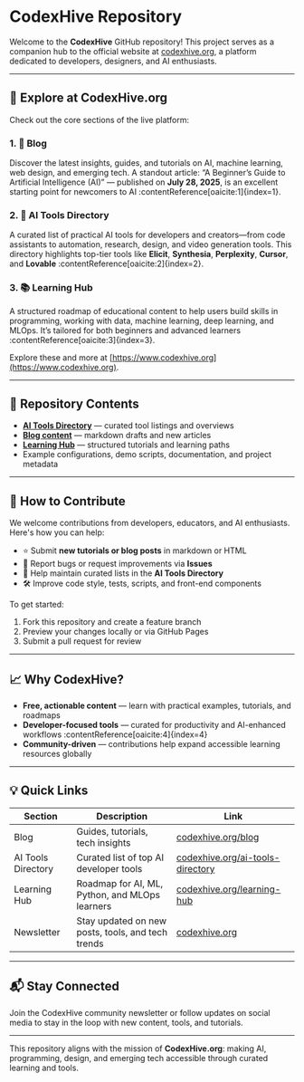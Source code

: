 # CodexHive Repository

Welcome to the **CodexHive** GitHub repository! This project serves as a companion hub to the official website at [codexhive.org](https://www.codexhive.org), a platform dedicated to developers, designers, and AI enthusiasts.

---

## 🚀 Explore at CodexHive.org

Check out the core sections of the live platform:

### 1. 📰 Blog  
Discover the latest insights, guides, and tutorials on AI, machine learning, web design, and emerging tech. A standout article: “A Beginner’s Guide to Artificial Intelligence (AI)” — published on **July 28, 2025**, is an excellent starting point for newcomers to AI :contentReference[oaicite:1]{index=1}.

### 2. 🧠 AI Tools Directory  
A curated list of practical AI tools for developers and creators—from code assistants to automation, research, design, and video generation tools. This directory highlights top-tier tools like **Elicit**, **Synthesia**, **Perplexity**, **Cursor**, and **Lovable** :contentReference[oaicite:2]{index=2}.

### 3. 📚 Learning Hub  
A structured roadmap of educational content to help users build skills in programming, working with data, machine learning, deep learning, and MLOps. It’s tailored for both beginners and advanced learners :contentReference[oaicite:3]{index=3}.

Explore these and more at [https://www.codexhive.org](https://www.codexhive.org).

---

## 📂 Repository Contents

- **[AI Tools Directory](https://www.codexhive.org/ai-tools-directory/)** — curated tool listings and overviews
- **[Blog content](https://www.codexhive.org/blog/)** — markdown drafts and new articles
- **[Learning Hub](https://www.codexhive.org/learning-hub)** — structured tutorials and learning paths
- Example configurations, demo scripts, documentation, and project metadata

---

## 🔧 How to Contribute

We welcome contributions from developers, educators, and AI enthusiasts. Here's how you can help:

- ⭐ Submit **new tutorials or blog posts** in markdown or HTML
- 📝 Report bugs or request improvements via **Issues**
- 🔄 Help maintain curated lists in the **AI Tools Directory**
- 🛠️ Improve code style, tests, scripts, and front-end components

To get started:
1. Fork this repository and create a feature branch  
2. Preview your changes locally or via GitHub Pages  
3. Submit a pull request for review

---

## 📈 Why CodexHive?

- **Free, actionable content** — learn with practical examples, tutorials, and roadmaps  
- **Developer-focused tools** — curated for productivity and AI-enhanced workflows :contentReference[oaicite:4]{index=4}  
- **Community-driven** — contributions help expand accessible learning resources globally

---

## 💡 Quick Links

| Section           | Description                                                   | Link                                                |
|------------------|---------------------------------------------------------------|-----------------------------------------------------|
| Blog              | Guides, tutorials, tech insights                              | [codexhive.org/blog](https://www.codexhive.org/blog) |
| AI Tools Directory | Curated list of top AI developer tools                        | [codexhive.org/ai-tools-directory](https://www.codexhive.org/ai-tools-directory/) |
| Learning Hub      | Roadmap for AI, ML, Python, and MLOps learners               | [codexhive.org/learning-hub](https://www.codexhive.org/learning-hub) |
| Newsletter        | Stay updated on new posts, tools, and tech trends           | [codexhive.org](https://www.codexhive.org/)          |

---

## 📬 Stay Connected

Join the CodexHive community newsletter or follow updates on social media to stay in the loop with new content, tools, and tutorials.

---

This repository aligns with the mission of **CodexHive.org**: making AI, programming, design, and emerging tech accessible through curated learning and tools.  

